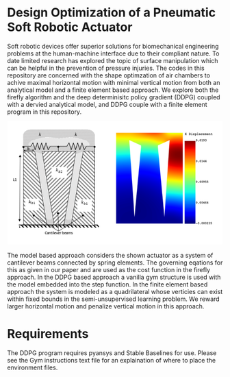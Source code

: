 # Design Optimization of a Pneumatic Soft Robotic Actuator 
Soft robotic devices offer superior solutions for biomechanical engineering problems at the human-machine interface due to their compliant nature. To date limited research has explored the topic of surface manipulation which can be helpful in the prevention of pressure injuries. The codes in this repository are concerned with the shape optimzation of air chambers to achive maximal horizontal motion with minimal vertical motion from both an analytical model and a finite element based approach. We explore both the firefly algorithm and the deep determinisitc policy gradient (DDPG) coupled with a dervied analytical model, and DDPG couple with a finite element program in this repository.



![main-image](https://github.com/Trkov-Research-Group/MDOF-soft-actuator-optimzation/blob/main/Optimization_GIT_repo_figure.PNG)

The model based approach considers the shown actuator as a system of cantilever beams connected by spring elements. The governing eqations for this as given in our paper and are used as the cost function in the firefly approach. In the DDPG based approach a vanilla gym structure is used with the model embedded into the step function. In the finite element based approach the system is modeled as a quadrilateral whose verticies can exist within fixed bounds in the semi-unsupervised learning problem. We reward larger horizontal motion and penalize vertical motion in this approach.

# Requirements
The DDPG program requires pyansys and Stable Baselines for use. Please see the Gym instructions text file for an explaination of where to place the environment files.
